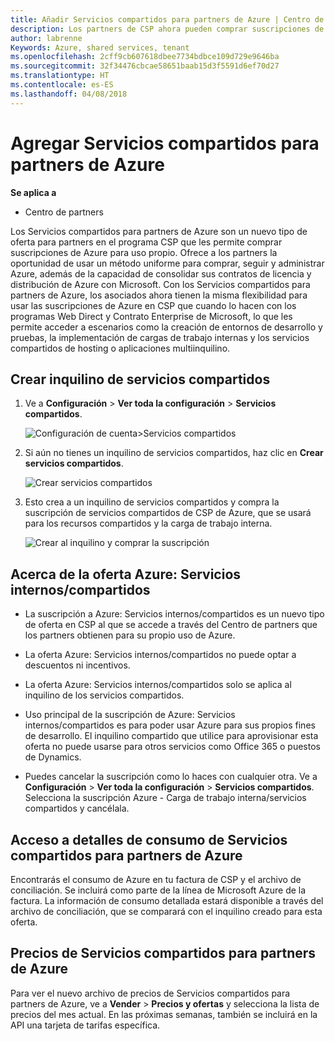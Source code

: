 ```yaml
---
title: Añadir Servicios compartidos para partners de Azure | Centro de partners
description: Los partners de CSP ahora pueden comprar suscripciones de Azure para su uso propio.
author: labrenne
Keywords: Azure, shared services, tenant
ms.openlocfilehash: 2cff9cb607618dbee7734bdbce109d729e9646ba
ms.sourcegitcommit: 32f34476cbcae58651baab15d3f5591d6ef70d27
ms.translationtype: HT
ms.contentlocale: es-ES
ms.lasthandoff: 04/08/2018
---
```

# <a name="add-azure-partner-shared-services"></a>Agregar Servicios compartidos para partners de Azure

**Se aplica a**

-  Centro de partners

Los Servicios compartidos para partners de Azure son un nuevo tipo de oferta para partners en el programa CSP que les permite comprar suscripciones de Azure para uso propio. Ofrece a los partners la oportunidad de usar un método uniforme para comprar, seguir y administrar Azure, además de la capacidad de consolidar sus contratos de licencia y distribución de Azure con Microsoft. Con los Servicios compartidos para partners de Azure, los asociados ahora tienen la misma flexibilidad para usar las suscripciones de Azure en CSP que cuando lo hacen con los programas Web Direct y Contrato Enterprise de Microsoft, lo que les permite acceder a escenarios como la creación de entornos de desarrollo y pruebas, la implementación de cargas de trabajo internas y los servicios compartidos de hosting o aplicaciones multiinquilino.  

## <a name="create-the-shared-services-tenant"></a>Crear inquilino de servicios compartidos

1. Ve a **Configuración** > **Ver toda la configuración** > **Servicios compartidos**.

    ![**Configuración de cuenta**>**Servicios compartidos**](images/sharedservices2.png)

2. Si aún no tienes un inquilino de servicios compartidos, haz clic en **Crear servicios compartidos**.

    ![Crear servicios compartidos](images/sharedservices3.png)

3. Esto crea a un inquilino de servicios compartidos y compra la suscripción de servicios compartidos de CSP de Azure, que se usará para los recursos compartidos y la carga de trabajo interna.

    ![Crear al inquilino y comprar la suscripción](images/sharedservices5.png)

## <a name="about-the-azure--internalshared-services-offer"></a>Acerca de la oferta Azure: Servicios internos/compartidos

- La suscripción a Azure: Servicios internos/compartidos es un nuevo tipo de oferta en CSP al que se accede a través del Centro de partners que los partners obtienen para su propio uso de Azure. 

- La oferta Azure: Servicios internos/compartidos no puede optar a descuentos ni incentivos.

- La oferta Azure: Servicios internos/compartidos solo se aplica al inquilino de los servicios compartidos.

- Uso principal de la suscripción de Azure: Servicios internos/compartidos es para poder usar Azure para sus propios fines de desarrollo. El inquilino compartido que utilice para aprovisionar esta oferta no puede usarse para otros servicios como Office 365 o puestos de Dynamics. 

- Puedes cancelar la suscripción como lo haces con cualquier otra. Ve a **Configuración** > **Ver toda la configuración** > **Servicios compartidos**. Selecciona la suscripción Azure - Carga de trabajo interna/servicios compartidos y cancélala.

## <a name="accessing-azure-partner-shared-services-consumption-details"></a>Acceso a detalles de consumo de Servicios compartidos para partners de Azure

Encontrarás el consumo de Azure en tu factura de CSP y el archivo de conciliación. Se incluirá como parte de la línea de Microsoft Azure de la factura. La información de consumo detallada estará disponible a través del archivo de conciliación, que se comparará con el inquilino creado para esta oferta. 

## <a name="azure-partner-shared-services-pricing"></a>Precios de Servicios compartidos para partners de Azure

Para ver el nuevo archivo de precios de Servicios compartidos para partners de Azure, ve a **Vender** > **Precios y ofertas** y selecciona la lista de precios del mes actual. En las próximas semanas, también se incluirá en la API una tarjeta de tarifas específica.


